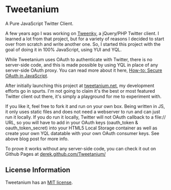 Tweetanium
==========

A Pure JavaScript Twitter Client.

A few years ago I was working on [Tweenky](//github.com/derek/tweenky), a jQuery/PHP Twitter client.  I learned a lot from that project, but for a variety of reasons I decided to start over from scratch and write another one.  So, I started this project with the goal of doing it in 100% JavaScript, using YUI and YQL.  

While Tweetanium uses OAuth to authenticate with Twitter, there is no server-side code, and this is made possible by using YQL in place of any server-side OAuth proxy.  You can read more about it here, [How-to: Secure OAuth in JavaScript](http://derek.io/blog/2010/secure-oauth-in-javascript/).

After initially launching this project at [tweetanium.net](//tweetanium.net), my development efforts go in spurts.  I'm not going to claim it's the best or most featured Twitter client out there, it's simply a playground for me to experiment with.

If you like it, feel free to fork it and run on your own box.  Being written in JS, it only uses static files and does not need a webserver to run and can just run it locally.  If you do run it locally, Twitter will not OAuth callback to a file:// URL, so you will have to add in your OAuth keys (oauth_token & oauth_token_secret)  into your HTML5 Local Storage container as well as create your own YQL datatable with your own OAuth consumer keys. See above blog post for more info.

To prove it works without any server-side code, you can check it out on Github Pages at [derek.github.com/Tweetanium/](http://derek.github.com/Tweetanium/)

License Information
-------------------
Tweetanium has an [MIT license](https://secure.wikimedia.org/wikipedia/en/wiki/MIT_License).
